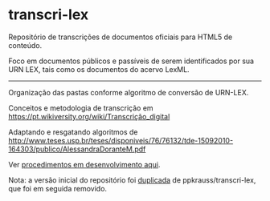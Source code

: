 # transcri-lex

Repositório de transcrições de documentos oficiais para HTML5 de conteúdo. 

Foco em  documentos públicos e passíveis de serem identificados por sua URN LEX, tais como os documentos do acervo LexML.

----

Organização das pastas conforme algoritmo de conversão de URN-LEX.

Conceitos e metodologia de transcrição em https://pt.wikiversity.org/wiki/Transcrição_digital

Adaptando e resgatando algoritmos de http://www.teses.usp.br/teses/disponiveis/76/76132/tde-15092010-164303/publico/AlessandraDoranteM.pdf

Ver [procedimentos em desenvolvimento aqui](BR/Federal/Lei/_originais/lote2018-03-13~planalto).

Nota: a versão inicial do repositório foi [duplicada](https://help.github.com/articles/duplicating-a-repository/) de ppkrauss/transcri-lex, que foi em seguida removido. 
